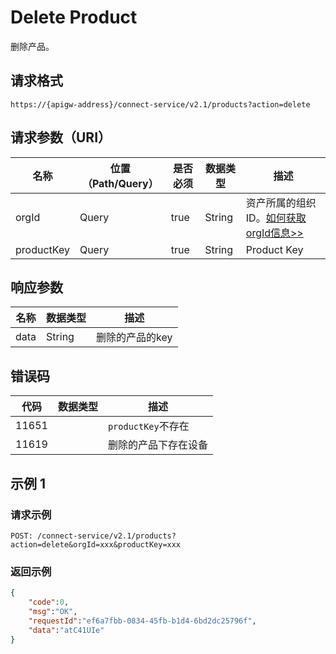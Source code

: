 # Delete Product

删除产品。

## 请求格式

```
https://{apigw-address}/connect-service/v2.1/products?action=delete
```

## 请求参数（URI）

| 名称          | 位置（Path/Query） | 是否必须 | 数据类型 | 描述      |
|---------------|------------------|----------|-----------|--------------|
| orgId         | Query            | true     | String    | 资产所属的组织ID。[如何获取orgId信息>>](/docs/api/zh_CN/2.0.9/api_faqs#id-orgid-orgid)                |
| productKey         | Query            | true     | String    | Product Key |




## 响应参数

| 名称| 数据类型 | 描述         |
|-------------|---------------------------|-----------------------------|
| data | String                           | 删除的产品的key               |


## 错误码

| 代码| 数据类型 | 描述         |
|-------------|-----------------------------------|-----------------------------|
| 11651|                       |`productKey`不存在              |
| 11619|                       |删除的产品下存在设备             |

## 示例 1

### 请求示例

```
POST: /connect-service/v2.1/products?action=delete&orgId=xxx&productKey=xxx
```

### 返回示例

```json
{
	"code":0,
	"msg":"OK",
	"requestId":"ef6a7fbb-0834-45fb-b1d4-6bd2dc25796f",
	"data":"atC41UIe"
}

```

